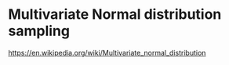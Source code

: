 # Multivariate Normal distribution sampling

https://en.wikipedia.org/wiki/Multivariate_normal_distribution
